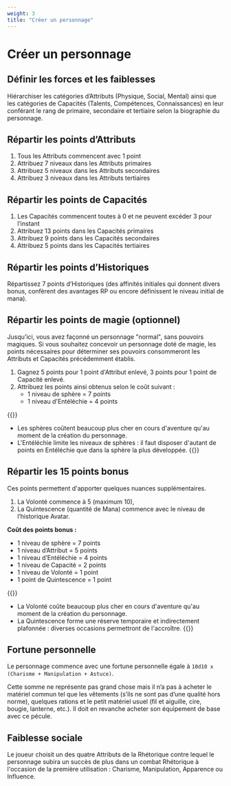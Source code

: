 ```yaml
---
weight: 3
title: "Créer un personnage"
---
```


# Créer un personnage

## Définir les forces et les faiblesses

Hiérarchiser les catégories d’Attributs (Physique, Social, Mental) ainsi que les catégories de Capacités (Talents, Compétences, Connaissances) en leur conférant le rang de primaire, secondaire et tertiaire selon la biographie du personnage.

## Répartir les points d’Attributs

1. Tous les Attributs commencent avec 1 point
1. Attribuez 7 niveaux dans les Attributs primaires
1. Attribuez 5 niveaux dans les Attributs secondaires
1. Attribuez 3 niveaux dans les Attributs tertiaires

## Répartir les points de Capacités

1. Les Capacités commencent toutes à 0 et ne peuvent excéder 3 pour l’instant
1. Attribuez 13 points dans les Capacités primaires
1. Attribuez 9 points dans les Capacités secondaires
1. Attribuez 5 points dans les Capacités tertiaires

## Répartir les points d’Historiques
Répartissez 7 points d’Historiques (des affinités initiales qui donnent divers bonus, confèrent des avantages RP ou encore définissent le niveau initial de mana).

## Répartir les points de magie (optionnel)
Jusqu'ici, vous avez façonné un personnage "normal", sans pouvoirs magiques.
Si vous souhaitez concevoir un personnage doté de magie, les points nécessaires pour déterminer ses pouvoirs consommeront les Attributs et Capacités précédemment établis.

1. Gagnez 5 points pour 1 point d'Attribut enlevé, 3 points pour 1 point de Capacité enlevé.
1. Attribuez les points ainsi obtenus selon le coût suivant :
    * 1 niveau de sphère = 7 points
    * 1 niveau d'Entéléchie = 4 points

{{<hint warning>}}
* Les sphères coûtent beaucoup plus cher en cours d'aventure qu'au moment de la création du personnage.
* L'Entéléchie limite les niveaux de sphères : il faut disposer d'autant de points en Entéléchie que dans la sphère la plus développée.
{{</hint>}}

## Répartir les 15 points bonus
Ces points permettent d'apporter quelques nuances supplémentaires.

1. La Volonté commence à 5 (maximum 10),
1. La Quintescence (quantité de Mana) commence avec le niveau de l’historique Avatar.

**Coût des points bonus :**

* 1 niveau de sphère = 7 points
* 1 niveau d’Attribut = 5 points
* 1 niveau d’Entéléchie = 4 points
* 1 niveau de Capacité = 2 points
* 1 niveau de Volonté = 1 point
* 1 point de Quintescence = 1 point

{{<hint warning>}}
* La Volonté coûte beaucoup plus cher en cours d'aventure qu'au moment de la création du personnage.
* La Quintescence forme une réserve temporaire et indirectement plafonnée : diverses occasions permettront de l'accroître.
{{</hint>}}

## Fortune personnelle
Le personnage commence avec une fortune personnelle égale à `10d10 x (Charisme + Manipulation + Astuce)`.

Cette somme ne représente pas grand chose mais il n’a pas à acheter le matériel commun tel que les vêtements (s’ils ne sont pas d’une qualité hors norme), quelques rations et le petit matériel usuel (fil et aiguille, cire, bougie, lanterne, etc.). Il doit en revanche acheter son équipement de base avec ce pécule.

## Faiblesse sociale
Le joueur choisit un des quatre Attributs de la Rhétorique contre lequel le personnage subira un succès de plus dans un combat Rhétorique à l'occasion de la première utilisation : Charisme, Manipulation, Apparence ou Influence.